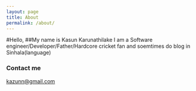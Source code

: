 ```yaml
---
layout: page
title: About
permalink: /about/
---
```


#Hello,
##My name is Kasun Karunathilake
I am a Software engineer/Developer/Father/Hardcore cricket fan and soemtimes do blog in Sinhala(language)

### Contact me

[kazunn@gmail.com](mailto:kazunn@gmail.com)
